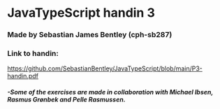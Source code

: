 # JavaTypeScript handin 3
### Made by Sebastian James Bentley (cph-sb287)
### Link to handin:
https://github.com/SebastianBentley/JavaTypeScript/blob/main/P3-handin.pdf


##### -Some of the exercises are made in collaboration with Michael Ibsen, Rasmus Grønbek and Pelle Rasmussen.
